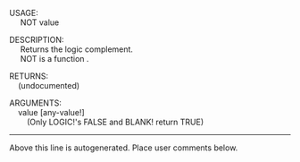 USAGE:  
&nbsp;&nbsp;&nbsp;&nbsp;&nbsp;NOT&nbsp;value&nbsp;  
  
DESCRIPTION:  
&nbsp;&nbsp;&nbsp;&nbsp;&nbsp;Returns&nbsp;the&nbsp;logic&nbsp;complement.  
&nbsp;&nbsp;&nbsp;&nbsp;&nbsp;NOT&nbsp;is&nbsp;a&nbsp;function&nbsp;.  
  
RETURNS:  
&nbsp;&nbsp;&nbsp;&nbsp;(undocumented)  
  
ARGUMENTS:  
&nbsp;&nbsp;&nbsp;&nbsp;value&nbsp;[any-value!]  
&nbsp;&nbsp;&nbsp;&nbsp;&nbsp;&nbsp;&nbsp;&nbsp;(Only&nbsp;LOGIC!'s&nbsp;FALSE&nbsp;and&nbsp;BLANK!&nbsp;return&nbsp;TRUE)  
___
Above this line is autogenerated. Place user comments below.